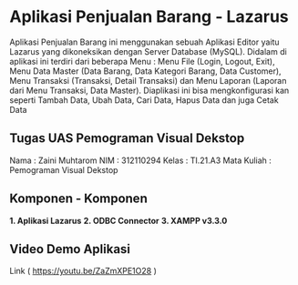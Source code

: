 # Aplikasi Penjualan Barang - Lazarus

Aplikasi Penjualan Barang ini menggunakan sebuah Aplikasi Editor yaitu Lazarus yang dikoneksikan dengan Server Database (MySQL). Didalam di aplikasi ini terdiri dari beberapa Menu : Menu File (Login, Logout, Exit), Menu Data Master (Data Barang, Data Kategori Barang, Data Customer), Menu Transaksi (Transaksi, Detail Transaksi) dan Menu Laporan (Laporan dari Menu Transaksi, Data Master). Diaplikasi ini bisa mengkonfigurasi kan seperti Tambah Data, Ubah Data, Cari Data, Hapus Data dan juga Cetak Data 

## Tugas UAS Pemograman Visual Dekstop
Nama  : Zaini Muhtarom
NIM   : 312110294
Kelas : TI.21.A3
Mata Kuliah : Pemograman Visual Dekstop

## Komponen - Komponen
**1. Aplikasi Lazarus**
**2. ODBC Connector**
**3. XAMPP v3.3.0**

## Video Demo Aplikasi
Link ( https://youtu.be/ZaZmXPE1O28 )